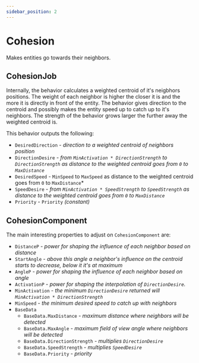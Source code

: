 ```yaml
---
sidebar_position: 2
---
```


# Cohesion

Makes entities go towards their neighbors. 

## CohesionJob

Internally, the behavior calculates a weighted centroid of it's neigbhors positions. The weight of each neighbor is higher the closer it is and the more it is directly in front of the entity. The behavior gives direction to the centroid and possibly makes the entity speed up to catch up to it's neighbors. The strength of the behavior grows larger the further away the weighted centroid is.

This behavior outputs the following: 
- `DesiredDirection` - *direction to a weighted centroid of neighbors position*
- `DirectionDesire` - *from `MinActivation * DirectionStrength` to `DirectionStrength` as distance to the weighted centroid goes from `0` to `MaxDistance`*
- `DesiredSpeed` - `MinSpeed` to `MaxSpeed` as distance to the weighted centroid goes from `0` to `MaxDistance`*
- `SpeedDesire` - *from `MinActivation * SpeedStrength` to `SpeedStrength` as distance to the weighted centroid goes from `0` to `MaxDistance`*
- `Priority` -  `Priority` *(constant)*

## CohesionComponent

The main interesting properties to adjust on `CohesionComponent` are:

- `DistanceP` - *power for shaping the influence of each neighbor based on distance*
- `StartAngle` - *above this angle a neighbor's influence on the centroid starts to decrease, below it it's at maximum*
- `AngleP` - *power for shaping the influence of each neighbor based on angle*
- `ActivationP` - *power for shaping the interpolation of `DirectionDesire`.*
- `MinActivation` - *the minimum `DirectionDesire` returned will `MinActivation * DirectionStrength`*
- `MinSpeed` - *the minimum desired speed to catch up with neighbors*
- `BaseData`
    - `BaseData.MaxDistance` - *maximum distance where neighbors will be detected*
    - `BaseData.MaxAngle` - *maximum field of view angle where neighbors will be detected*
    - `BaseData.DirectionStrength` - *multiplies `DirectionDesire`*
    - `BaseData.SpeedStrength` - *multiplies `SpeedDesire`*
    - `BaseData.Priority` - *priority*
